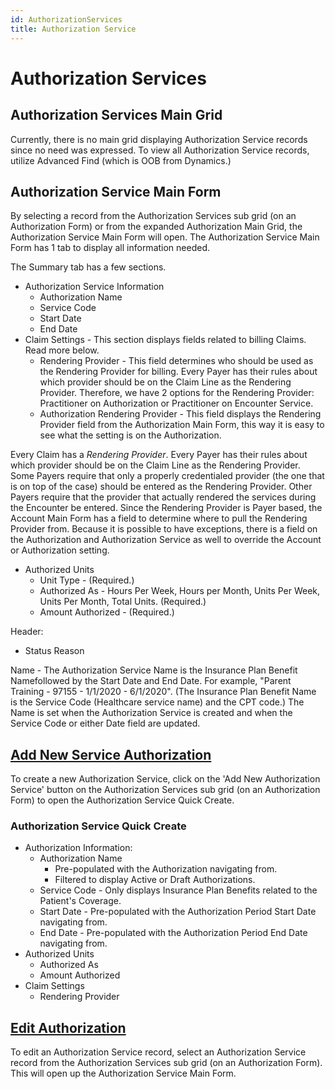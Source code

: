 ```yaml
---
id: AuthorizationServices
title: Authorization Service
---
```


# Authorization Services 

## Authorization Services Main Grid

Currently, there is no main grid displaying Authorization Service records since no need was expressed. To view all Authorization Service records, utilize Advanced Find (which is OOB from Dynamics.)

## Authorization Service Main Form
By selecting a record from the Authorization Services sub grid (on an Authorization Form) or from the expanded Authorization Main Grid, the Authorization Service Main Form will open. The Authorization Service Main Form has 1 tab to display all information needed. 

The Summary tab has a few sections.
- Authorization Service Information
    - Authorization Name
    - Service Code
    - Start Date
    - End Date
- Claim Settings - This section displays fields related to billing Claims. Read more below. 
    - Rendering Provider - This field determines who should be used as the Rendering Provider for billing. Every Payer has their rules about which provider should be on the Claim Line as the Rendering Provider. Therefore, we have 2 options for the Rendering Provider: Practitioner on Authorization or Practitioner on Encounter Service. 
    - Authorization Rendering Provider - This field displays the Rendering Provider field from the Authorization Main Form, this way it is easy to see what the setting is on the Authorization. 

Every Claim has a *Rendering Provider*. Every Payer has their rules about which provider should be on the Claim Line as the Rendering Provider. Some Payers require that only a properly credentialed provider (the one that is on top of the case) should be entered as the Rendering Provider. Other Payers require that the provider that actually rendered the services during the Encounter be entered. Since the Rendering Provider is Payer based, the Account Main Form has a field to determine where to pull the Rendering Provider from. Because it is possible to have exceptions, there is a field on the Authorization and Authorization Service as well to override the Account or Authorization setting. 

- Authorized Units
    - Unit Type - (Required.)
    - Authorized As - Hours Per Week, Hours per Month, Units Per Week, Units Per Month, Total Units. (Required.)
    - Amount Authorized - (Required.)

Header: 
- Status Reason 


Name -  The Authorization Service Name is the Insurance Plan Benefit Namefollowed by the Start Date and End Date. For example, "Parent Training - 97155 - 1/1/2020 - 6/1/2020". (The Insurance Plan Benefit Name is the Service Code (Healthcare service name) and the CPT code.) The Name is set when the Authorization Service is created and when the Service Code or either Date field are updated.

## <u> Add New Service Authorization </u> 

To create a new Authorization Service, click on the 'Add New Authorization Service' button on the Authorization Services sub grid (on an Authorization Form) to open the Authorization Service Quick Create.

### Authorization Service Quick Create

- Authorization Information: 
    - Authorization Name 
        - Pre-populated with the Authorization navigating from.
        - Filtered to display Active or Draft Authorizations.  
    - Service Code - Only displays Insurance Plan Benefits related to the Patient's Coverage. 
    - Start Date - Pre-populated with the Authorization Period Start Date navigating from. 
    - End Date - Pre-populated with the Authorization Period End Date navigating from. 
- Authorized Units
    - Authorized As
    - Amount Authorized
- Claim Settings 
    - Rendering Provider 

## <u> Edit Authorization </u> 

To edit an Authorization Service record, select an Authorization Service record from the Authorization Services sub grid (on an Authorization Form). This will open up the Authorization Service Main Form.
